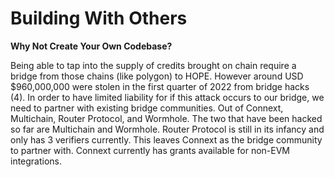 # Building With Others

**Why Not Create Your Own Codebase?**&#x20;

Being able to tap into the supply of credits brought on chain require a bridge from those chains (like polygon) to HOPE. However around USD $960,000,000 were stolen in the first quarter of 2022 from bridge hacks (4). In order to have limited liability for if this attack occurs to our bridge, we need to partner with existing bridge communities. Out of Connext, Multichain, Router Protocol, and Wormhole. The two that have been hacked so far are Multichain and Wormhole. Router Protocol is still in its infancy and only has 3 verifiers currently. This leaves Connext as the bridge community to partner with. Connext currently has grants available for non-EVM integrations.&#x20;
